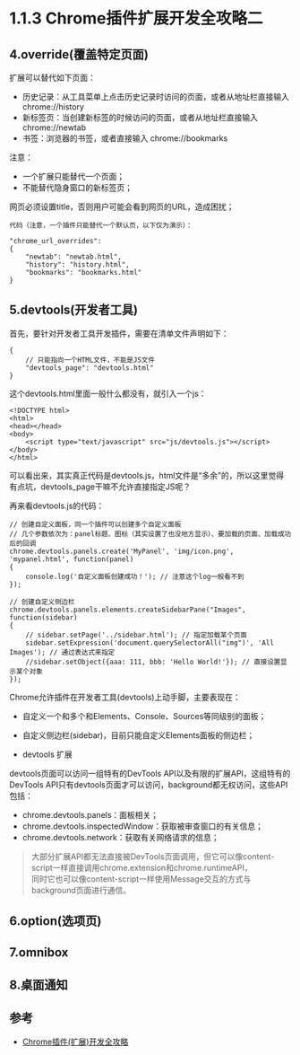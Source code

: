 # 1.1.3 Chrome插件扩展开发全攻略二

## 4.override(覆盖特定页面)

扩展可以替代如下页面：

- 历史记录：从工具菜单上点击历史记录时访问的页面，或者从地址栏直接输入 chrome://history
- 新标签页：当创建新标签的时候访问的页面，或者从地址栏直接输入 chrome://newtab
- 书签：浏览器的书签，或者直接输入 chrome://bookmarks

注意：
  - 一个扩展只能替代一个页面；
  - 不能替代隐身窗口的新标签页；

网页必须设置title，否则用户可能会看到网页的URL，造成困扰；

```
代码（注意，一个插件只能替代一个默认页，以下仅为演示）：

"chrome_url_overrides":
{
	"newtab": "newtab.html",
	"history": "history.html",
	"bookmarks": "bookmarks.html"
}
```

## 5.devtools(开发者工具)

首先，要针对开发者工具开发插件，需要在清单文件声明如下：

```
{
	// 只能指向一个HTML文件，不能是JS文件
	"devtools_page": "devtools.html"
}
```

这个devtools.html里面一般什么都没有，就引入一个js：

```
<!DOCTYPE html>
<html>
<head></head>
<body>
	<script type="text/javascript" src="js/devtools.js"></script>
</body>
</html>
```

可以看出来，其实真正代码是devtools.js，html文件是“多余”的，所以这里觉得有点坑，devtools_page干嘛不允许直接指定JS呢？

再来看devtools.js的代码：

```
// 创建自定义面板，同一个插件可以创建多个自定义面板
// 几个参数依次为：panel标题、图标（其实设置了也没地方显示）、要加载的页面、加载成功后的回调
chrome.devtools.panels.create('MyPanel', 'img/icon.png', 'mypanel.html', function(panel)
{
	console.log('自定义面板创建成功！'); // 注意这个log一般看不到
});

// 创建自定义侧边栏
chrome.devtools.panels.elements.createSidebarPane("Images", function(sidebar)
{
	// sidebar.setPage('../sidebar.html'); // 指定加载某个页面
	sidebar.setExpression('document.querySelectorAll("img")', 'All Images'); // 通过表达式来指定
	//sidebar.setObject({aaa: 111, bbb: 'Hello World!'}); // 直接设置显示某个对象
});
```

Chrome允许插件在开发者工具(devtools)上动手脚，主要表现在：
>
- 自定义一个和多个和Elements、Console、Sources等同级别的面板；
- 自定义侧边栏(sidebar)，目前只能自定义Elements面板的侧边栏；

- devtools 扩展

devtools页面可以访问一组特有的DevTools API以及有限的扩展API，这组特有的DevTools API只有devtools页面才可以访问，background都无权访问，这些API包括：

- chrome.devtools.panels：面板相关；
- chrome.devtools.inspectedWindow：获取被审查窗口的有关信息；
- chrome.devtools.network：获取有关网络请求的信息；

>大部分扩展API都无法直接被DevTools页面调用，但它可以像content-script一样直接调用chrome.extension和chrome.runtimeAPI，  
同时它也可以像content-script一样使用Message交互的方式与background页面进行通信。

## 6.option(选项页)

## 7.omnibox

## 8.桌面通知




## 参考
- [Chrome插件(扩展)开发全攻略](http://blog.haoji.me/chrome-plugin-develop.html)
